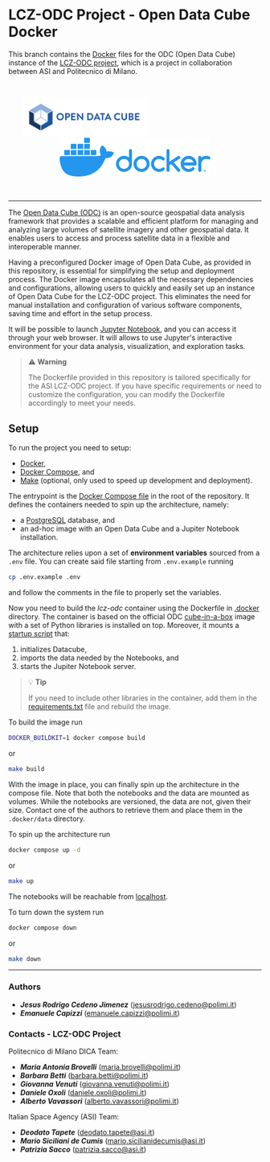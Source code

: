 # LCZ-ODC Project - Open Data Cube Docker

This branch contains the [Docker](https://www.docker.com/) files for the ODC (Open Data Cube) instance of the [LCZ-ODC project](https://www.asi.it/2023/05/i4dp_science-primi-traguardi-del-progetto-lcz-odc/), which is a project in collaboration between ASI and Politecnico di Milano.

<br>
<p align="center">
  <img src="img/odc.png" width="250" style="margin-right: 200px;">
  <img src="img/docker.png" width="300">
</p>
<br>

---

The [Open Data Cube (ODC)](https://www.opendatacube.org/) is an open-source geospatial data analysis framework that provides a scalable and efficient platform for managing and analyzing large volumes of satellite imagery and other geospatial data. It enables users to access and process satellite data in a flexible and interoperable manner.

Having a preconfigured Docker image of Open Data Cube, as provided in this repository, is essential for simplifying the setup and deployment process. The Docker image encapsulates all the necessary dependencies and configurations, allowing users to quickly and easily set up an instance of Open Data Cube for the LCZ-ODC project. This eliminates the need for manual installation and configuration of various software components, saving time and effort in the setup process.

It will be possible to launch [Jupyter Notebook](https://jupyter.org/), and you can access it through your web browser. It will allows to use Jupyter's interactive environment for your data analysis, visualization, and exploration tasks.

>
> ⚠️ **Warning**
> 
> The Dockerfile provided in this repository is tailored specifically for the ASI LCZ-ODC project. If you have specific requirements or need to customize the configuration, you can modify the Dockerfile accordingly to meet your needs.
> 

## Setup

To run the project you need to setup:
- [Docker](https://docs.docker.com/get-docker/),
- [Docker Compose](https://docs.docker.com/compose/install/), and
- [Make](https://www.gnu.org/software/make/) (optional, only used to speed up development and deployment).

The entrypoint is the [Docker Compose file](docker-compose.yml) in the root of the repository. It defines the containers needed to spin up the architecture, namely:
- a [PostgreSQL](https://www.postgresql.org/) database, and
- an ad-hoc image with an Open Data Cube and a Jupiter Notebook installation.

The architecture relies upon a set of **environment variables** sourced from a `.env` file. You can create said file starting from `.env.example` running

```sh
cp .env.example .env
```

and follow the comments in the file to properly set the variables.

Now you need to build the _lcz-odc_ container using the Dockerfile in [.docker](.docker/Dockerfile) directory. The container is based on the official ODC [cube-in-a-box](https://github.com/opendatacube/cube-in-a-box) image with a set of Python libraries is installed on top. Moreover, it mounts a [startup script](./.docker/setup/entrypoint.sh) that:
1. initializes Datacube,
2. imports the data needed by the Notebooks, and
3. starts the Jupiter Notebook server.

>
> 💡 **Tip**
>
> If you need to include other libraries in the container, add them in the [requirements.txt](./.docker/requirements.txt) file and rebuild the image.
> 

To build the image run

```sh
DOCKER_BUILDKIT=1 docker compose build
```
or
```sh
make build
```

With the image in place, you can finally spin up the architecture in the compose file. Note that both the notebooks and the data are mounted as volumes. While the notebooks are versioned, the data are not, given their size. Contact one of the authors to retrieve them and place them in the `.docker/data` directory.

To spin up the architecture run

```sh
docker compose up -d
```
or
```sh
make up
```

The notebooks will be reachable from [localhost](http://localhost).

To turn down the system run

```sh
docker compose down
```
or
```sh
make down
```

---

### Authors

- <b>_Jesus Rodrigo Cedeno Jimenez_</b> (jesusrodrigo.cedeno@polimi.it)
- <b>_Emanuele Capizzi_</b> (emanuele.capizzi@polimi.it)

### Contacts - LCZ-ODC Project

Politecnico di Milano DICA Team:

- <b>_Maria Antonia Brovelli_</b> (maria.brovelli@polimi.it)
- <b>_Barbara Betti_</b> (barbara.betti@polimi.it)
- <b>_Giovanna Venuti_</b> (giovanna.venuti@polimi.it)
- <b>_Daniele Oxoli_</b> (daniele.oxoli@polimi.it)
- <b>_Alberto Vavassori_</b> (alberto.vavassori@polimi.it)

Italian Space Agency (ASI) Team:

- <b>_Deodato Tapete_</b> (deodato.tapete@asi.it)
- <b>_Mario Siciliani de Cumis_</b> (mario.sicilianidecumis@asi.it)
- <b>_Patrizia Sacco_</b> (patrizia.sacco@asi.it)
